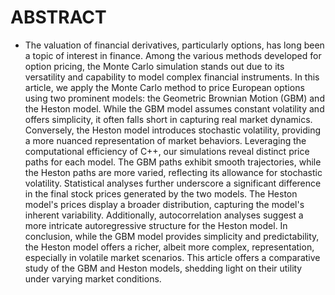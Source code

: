 # ABSTRACT
- The valuation of financial derivatives, particularly options, has long been a topic of interest in finance. Among the various methods developed for option pricing, the Monte Carlo simulation stands out due to its versatility and capability to model complex financial instruments. In this article, we apply the Monte Carlo method to price European options using two prominent models: the Geometric Brownian Motion (GBM) and the Heston model. While the GBM model assumes constant volatility and offers simplicity, it often falls short in capturing real market dynamics. Conversely, the Heston model introduces stochastic volatility, providing a more nuanced representation of market behaviors. Leveraging the computational efficiency of C++, our simulations reveal distinct price paths for each model. The GBM paths exhibit smooth trajectories, while the Heston paths are more varied, reflecting its allowance for stochastic volatility. Statistical analyses further underscore a significant difference in the final stock prices generated by the two models. The Heston model's prices display a broader distribution, capturing the model's inherent variability. Additionally, autocorrelation analyses suggest a more intricate autoregressive structure for the Heston model. In conclusion, while the GBM model provides simplicity and predictability, the Heston model offers a richer, albeit more complex, representation, especially in volatile market scenarios. This article offers a comparative study of the GBM and Heston models, shedding light on their utility under varying market conditions.
